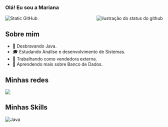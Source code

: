 
### Olá! Eu sou a Mariana 

<img align='right' src="https://github-readme-stats.vercel.app/api?username=MarianaFagundes&show_icons=true&title_color=783c00&text_color=af552e&icon_color=783c00&bg_color=f8efd4&cache_seconds=2300" alt="ilustração do status do github">


<img src="https://img.shields.io/static/v1?label=Overview&message=Mariana Fagundes&color=f8efd4&style=for-the-badge&logo=GitHub" alt="Static GitHub">

## Sobre mim

- 🤔 Desbravando Java.
- 🎓 Estudando Análise e desenvolvimento de Sistemas.
- 💼 Trabalhando como vendedora externa.
- 🌱 Aprendendo mais sobre Banco de Dados.


## Minhas redes
<a href="https://www.instagram.com/mycodebymari" alt="Instagram" target="_blank">
  <img src="https://img.shields.io/badge/-Instagram-DF0174?style=for-the-badge&labelColor=DF0174&logo=instagram&logoColor=white&link=https://www.instagram.com/USERNAME">
</a>

## Minhas Skills

![Java](https://img.shields.io/badge/-Java-333333?style=flat&logo=Java&logoColor=007396)
